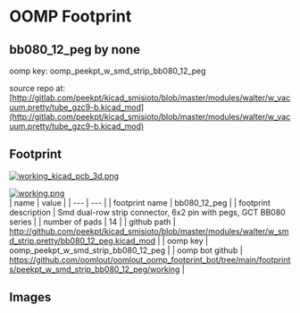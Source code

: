 # OOMP Footprint  
## bb080_12_peg  by none  
  
oomp key: oomp_peekpt_w_smd_strip_bb080_12_peg  
  
source repo at: [http://gitlab.com/peekpt/kicad_smisioto/blob/master/modules/walter/w_vacuum.pretty/tube_gzc9-b.kicad_mod](http://gitlab.com/peekpt/kicad_smisioto/blob/master/modules/walter/w_vacuum.pretty/tube_gzc9-b.kicad_mod)  
## Footprint  
  
[![working_kicad_pcb_3d.png](working_kicad_pcb_3d_600.png)](working_kicad_pcb_3d.png)  
  
[![working.png](working_600.png)](working.png)  
| name | value | 
| --- | --- | 
| footprint name | bb080_12_peg | 
| footprint description | Smd dual-row strip connector, 6x2 pin with pegs, GCT BB080 series | 
| number of pads | 14 | 
| github path | http://github.com/peekpt/kicad_smisioto/blob/master/modules/walter/w_smd_strip.pretty/bb080_12_peg.kicad_mod | 
| oomp key | oomp_peekpt_w_smd_strip_bb080_12_peg | 
| oomp bot github | https://github.com/oomlout/oomlout_oomp_footprint_bot/tree/main/footprints/peekpt_w_smd_strip_bb080_12_peg/working | 
## Images  
